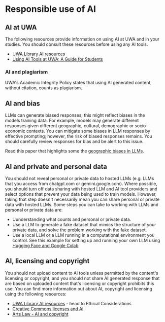 # Responsible use of AI

## AI at UWA

The following resources provide information on using AI at UWA and in your studies. You should consult these resources before using any AI tools.

* <a href="https://guides.library.uwa.edu.au/artificial_intelligence/overview_of_AI" target="_blank">UWA Library AI resources</a>
* <a href="https://www.uwa.edu.au/students/-/media/project/uwa/uwa/students/docs/studysmarter/using-ai-tools-at-uwa.pdf" target="_blank">Using AI Tools at UWA: A Guide for
Students</a>

### AI and plagiarism

UWA's Academic Integrity Policy states that using AI generated content, without citation, counts as plagiarism.

## AI and bias

LLMs can generate biased responses; this might reflect biases in the models training data. For example, models may generate different responses given different geographic, cultural, demographic or socio-economic contexts. You can mitigate some biases in LLM responses by effective prompting; however, the risk of biased responses remains. You should carefully review responses for bias and be alert to this issue. 

Read this paper that highlights some the <a href="https://doi.org/10.48550/arXiv.2402.02680" target="_blank">geographic biases in LLMs</a>.

## AI and private and personal data

You should not reveal personal or private data to hosted LLMs (e.g. LLMs that you access from chatgpt.com or gemini.google.com). Where possible, you should turn off data sharing with hosted LLM and AI tool providers and select options that prevent your data being used to train models. However, taking that step doesn't necessarily mean you can share personal or private data with hosted LLMs. Some steps you can take to working with LLMs and personal or private data are:

* Uunderstanding what counts and personal or private data.
* Use a LLM to generate a fake dataset that mimics the structure of your private data, and solve the problem working with the fake dataset.
* Use a local LLM or a LLM running in a computational environment you control. See this example for setting up and running your own LLM using [Hugging Face and Google Colab](hugging-face-and-colab-setup.md)

## AI, licensing and copyright

You should not upload content to AI tools unless permitted by the content's licensing or copyright, and you should not share AI generated response that are based on uploaded content that's licensing or copyright prohibits this use. You can find more information out about AI, copyright and licensing using the following resources:

* <a href="https://guides.library.uwa.edu.au/artificial_intelligence/overview_of_AI" target="_blank">UWA Library AI resources</a> - head to Ethical Considerations
* <a href="https://creativecommons.org/2023/08/18/understanding-cc-licenses-and-generative-ai/" target="_blank">Creative Commons licenses and AI</a>
* <a href="https://www.artslaw.com.au/information-sheet/artificial-intelligence-ai-and-copyright/" target="_blank">Arts Law - AI and copyright</a>

